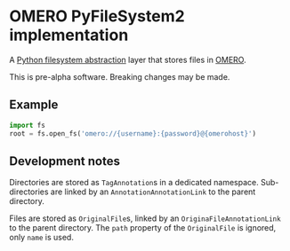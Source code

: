 # OMERO PyFileSystem2 implementation

A [Python filesystem abstraction](https://www.pyfilesystem.org/) layer that stores files in [OMERO](https://www.openmicroscopy.org/omero/).

This is pre-alpha software.
Breaking changes may be made.


## Example

```python
import fs
root = fs.open_fs('omero://{username}:{password}@{omerohost}')
```


## Development notes

Directories are stored as `TagAnnotation`s in a dedicated namespace.
Sub-directories are linked by an `AnnotationAnnotationLink` to the parent directory.

Files are stored as `OriginalFile`s, linked by an `OriginaFileAnnotationLink` to the parent directory.
The `path` property of the `OriginalFile` is ignored, only `name` is used.
